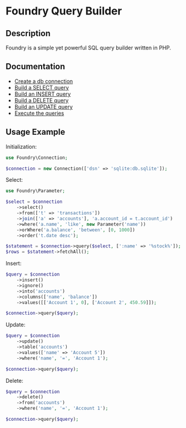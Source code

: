 # Foundry Query Builder

## Description

Foundry is a simple yet powerful SQL query builder written in PHP.

## Documentation

- [Create a db connection](docs/connection.md)
- [Build a SELECT query](docs/builder/select.md)
- [Build an INSERT query](docs/builder/insert.md)
- [Build a DELETE query](docs/builder/delete.md)
- [Build an UPDATE query](docs/builder/update.md)
- [Execute the queries](docs/queries.md)

## Usage Example

Initialization:

```php
use Foundry\Connection;

$connection = new Connection(['dsn' => 'sqlite:db.sqlite']);
```

Select:

```php
use Foundry\Parameter;

$select = $connection
    ->select()
    ->from(['t' => 'transactions'])
    ->join(['a' => 'accounts'], 'a.account_id = t.account_id')
    ->where('a.name', 'like', new Parameter('name'))
    ->orWhere('a.balance', 'between', [0, 1000])
    ->order('t.date desc');

$statement = $connection->query($select, [':name' => '%stock%']);
$rows = $statement->fetchAll();
```

Insert:

```php
$query = $connection
    ->insert()
    ->ignore()
    ->into('accounts')
    ->columns(['name', 'balance'])
    ->values([['Account 1', 0], ['Account 2', 450.59]]);

$connection->query($query);
```

Update:

```php
$query = $connection
    ->update()
    ->table('accounts')
    ->values(['name' => 'Account 5'])
    ->where('name', '=', 'Account 1');

$connection->query($query);
```

Delete:

```php
$query = $connection
    ->delete()
    ->from('accounts')
    ->where('name', '=', 'Account 1');

$connection->query($query);
```
